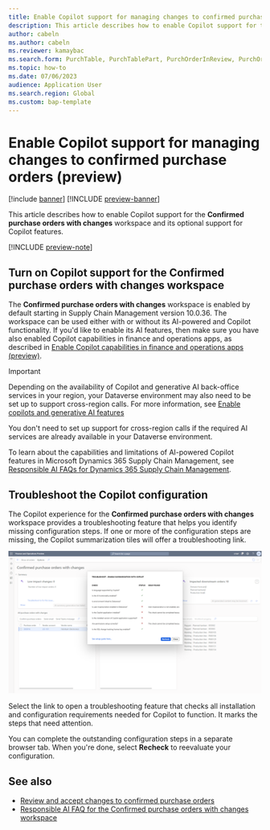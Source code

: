 ```yaml
---
title: Enable Copilot support for managing changes to confirmed purchase orders (preview)
description: This article describes how to enable Copilot support for the Confirmed purchase orders with changes workspace, where you can review and accept changes to confirmed purchase orders, based on their downstream impact.
author: cabeln
ms.author: cabeln
ms.reviewer: kamaybac
ms.search.form: PurchTable, PurchTablePart, PurchOrderInReview, PurchOrderApproved, PurchOrderInDraft, PurchOrderAssignedToMe, VendPurchOrderJournalListPage, PurchTableWorkflowDropDialog, VendPurchOrderJournal
ms.topic: how-to
ms.date: 07/06/2023
audience: Application User
ms.search.region: Global
ms.custom: bap-template
---
```


# Enable Copilot support for managing changes to confirmed purchase orders (preview)

[!include [banner](../includes/banner.md)]
[!INCLUDE [preview-banner](../includes/preview-banner.md)]

This article describes how to enable Copilot support for the **Confirmed purchase orders with changes** workspace and its optional support for Copilot features.

[!INCLUDE [preview-note](../includes/preview-note.md)]

## Turn on Copilot support for the Confirmed purchase orders with changes workspace

The **Confirmed purchase orders with changes** workspace is enabled by default starting in Supply Chain Management version 10.0.36. <!-- KFM: Confirm version --> The workspace can be used either with or without its AI-powered and Copilot functionality. If you'd like to enable its AI features, then make sure you have also enabled Copilot capabilities in finance and operations apps, as described in [Enable Copilot capabilities in finance and operations apps (preview)](../../fin-ops-core/dev-itpro/copilot/enable-copilot.md).

<!--KFM: Does the following also apply to Copilot for FnO in general? Maybe we should add it to that topic also/instead. -->

> [!IMPORTANT]
> Depending on the availability of Copilot and generative AI back-office services in your region, your Dataverse environment may also need to be set up to support cross-region calls. For more information, see [Enable copilots and generative AI features](/power-platform/admin/geographical-availability-copilot)
>
> You don't need to set up support for cross-region calls if the required AI services are already available in your Dataverse environment.
>
> To learn about the capabilities and limitations of AI-powered Copilot features in Microsoft Dynamics 365 Supply Chain Management, see [Responsible AI FAQs for Dynamics 365 Supply Chain Management](../responsible-ai-overview.md).

## Troubleshoot the Copilot configuration

The Copilot experience for the **Confirmed purchase orders with changes** workspace provides a troubleshooting feature that helps you identify missing configuration steps. If one or more of the configuration steps are missing, the Copilot summarization tiles will offer a troubleshooting link.

[<img src="media/po-change-review-trouble-shooting.png" alt="Screenshot of the Confirmed purchase orders with changes workspace." title="Screenshot of the trouble shooter for Copilot configuration." width="720" />](media/po-change-review-trouble-shooting.png#lightbox)

Select the link to open a troubleshooting feature that checks all installation and configuration requirements needed for Copilot to function. It marks the steps that need attention.

You can complete the outstanding configuration steps in a separate browser tab. When you're done, select **Recheck** to reevaluate your configuration.  

## See also

- [Review and accept changes to confirmed purchase orders](purchase-order-changes-after-confirmation.md)
- [Responsible AI FAQ for the Confirmed purchase orders with changes workspace](../faq-confirmed-po-changes.md)
